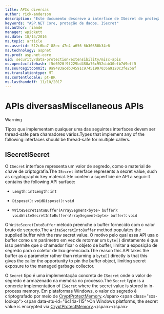 ```yaml
---
title: APIs diversas
author: rick-anderson
description: "Este documento descreve a interface de ISecret de proteção de dados do ASP.NET Core."
keywords: "ASP.NET Core, proteção de dados, ISecret"
ms.author: riande
manager: wpickett
ms.date: 10/14/2016
ms.topic: article
ms.assetid: 512c6ba7-88ec-47e4-a656-6b30350b34e6
ms.technology: aspnet
ms.prod: asp.net-core
uid: security/data-protection/extensibility/misc-apis
ms.openlocfilehash: f5d6920f9f229bd480a76c952dab30efb7d9eff5
ms.sourcegitcommit: 9a9483aceb34591c97451997036a9120c3fe2baf
ms.translationtype: MT
ms.contentlocale: pt-BR
ms.lasthandoff: 11/10/2017
---
```

# <a name="miscellaneous-apis"></a><span data-ttu-id="6c14a-104">APIs diversas</span><span class="sxs-lookup"><span data-stu-id="6c14a-104">Miscellaneous APIs</span></span>

<a name="data-protection-extensibility-mics-apis"></a>

>[!WARNING]
> <span data-ttu-id="6c14a-105">Tipos que implementam qualquer uma das seguintes interfaces devem ser thread-safe para chamadores vários.</span><span class="sxs-lookup"><span data-stu-id="6c14a-105">Types that implement any of the following interfaces should be thread-safe for multiple callers.</span></span>

## <a name="isecret"></a><span data-ttu-id="6c14a-106">ISecret</span><span class="sxs-lookup"><span data-stu-id="6c14a-106">ISecret</span></span>

<span data-ttu-id="6c14a-107">O `ISecret` interface representa um valor de segredo, como o material de chave de criptografia.</span><span class="sxs-lookup"><span data-stu-id="6c14a-107">The `ISecret` interface represents a secret value, such as cryptographic key material.</span></span> <span data-ttu-id="6c14a-108">Ele contém a superfície de API a seguir:</span><span class="sxs-lookup"><span data-stu-id="6c14a-108">It contains the following API surface:</span></span>

* <span data-ttu-id="6c14a-109">`Length`: `int`</span><span class="sxs-lookup"><span data-stu-id="6c14a-109">`Length`: `int`</span></span>

* <span data-ttu-id="6c14a-110">`Dispose()`: `void`</span><span class="sxs-lookup"><span data-stu-id="6c14a-110">`Dispose()`: `void`</span></span>

* <span data-ttu-id="6c14a-111">`WriteSecretIntoBuffer(ArraySegment<byte> buffer)`: `void`</span><span class="sxs-lookup"><span data-stu-id="6c14a-111">`WriteSecretIntoBuffer(ArraySegment<byte> buffer)`: `void`</span></span>

<span data-ttu-id="6c14a-112">O `WriteSecretIntoBuffer` método preenche o buffer fornecido com o valor bruto de segredo.</span><span class="sxs-lookup"><span data-stu-id="6c14a-112">The `WriteSecretIntoBuffer` method populates the supplied buffer with the raw secret value.</span></span> <span data-ttu-id="6c14a-113">O motivo pelo qual essa API usa o buffer como um parâmetro em vez de retornar um `byte[]` diretamente é que isso permite que o chamador fixar o objeto de buffer, limitar a exposição de segredo para o coletor de lixo gerenciada.</span><span class="sxs-lookup"><span data-stu-id="6c14a-113">The reason this API takes the buffer as a parameter rather than returning a `byte[]` directly is that this gives the caller the opportunity to pin the buffer object, limiting secret exposure to the managed garbage collector.</span></span>

<span data-ttu-id="6c14a-114">O `Secret` tipo é uma implementação concreta de `ISecret` onde o valor de segredo é armazenado na memória no processo.</span><span class="sxs-lookup"><span data-stu-id="6c14a-114">The `Secret` type is a concrete implementation of `ISecret` where the secret value is stored in in-process memory.</span></span> <span data-ttu-id="6c14a-115">Em plataformas Windows, o valor do segredo é criptografado por meio de [CryptProtectMemory](https://msdn.microsoft.com/library/windows/desktop/aa380262(v=vs.85).aspx).</span><span class="sxs-lookup"><span data-stu-id="6c14a-115">On Windows platforms, the secret value is encrypted via [CryptProtectMemory](https://msdn.microsoft.com/library/windows/desktop/aa380262(v=vs.85).aspx).</span></span>
